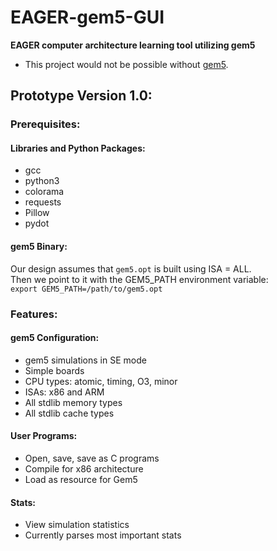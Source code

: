 # EAGER-gem5-GUI
**EAGER computer architecture learning tool utilizing gem5**
- This project would not be possible without [gem5](https://github.com/gem5/gem5).
## Prototype Version 1.0:

### Prerequisites:

#### Libraries and Python Packages:
  - gcc
  - python3
  - colorama
  - requests
  - Pillow
  - pydot
  
#### gem5 Binary:
  Our design assumes that `gem5.opt` is built using ISA = ALL. \
  Then we point to it with the GEM5_PATH environment variable: \
  ```export GEM5_PATH=/path/to/gem5.opt``` 

### Features:

#### gem5 Configuration:
  - gem5 simulations in SE mode
  - Simple boards
  - CPU types: atomic, timing, O3, minor
  - ISAs: x86 and ARM
  - All stdlib memory types
  - All stdlib cache types

#### User Programs:
  - Open, save, save as C programs
  - Compile for x86 architecture
  - Load as resource for Gem5

#### Stats:
  - View simulation statistics
  - Currently parses most important stats
